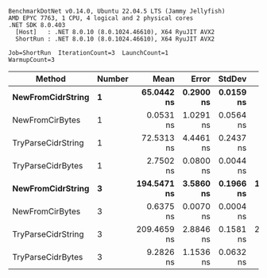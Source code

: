 ```

BenchmarkDotNet v0.14.0, Ubuntu 22.04.5 LTS (Jammy Jellyfish)
AMD EPYC 7763, 1 CPU, 4 logical and 2 physical cores
.NET SDK 8.0.403
  [Host]   : .NET 8.0.10 (8.0.1024.46610), X64 RyuJIT AVX2
  ShortRun : .NET 8.0.10 (8.0.1024.46610), X64 RyuJIT AVX2

Job=ShortRun  IterationCount=3  LaunchCount=1  
WarmupCount=3  

```
| Method             | Number | Mean        | Error     | StdDev    | Median      | Min         | Max         | Allocated |
|------------------- |------- |------------:|----------:|----------:|------------:|------------:|------------:|----------:|
| **NewFromCidrString**  | **1**      |  **65.0442 ns** | **0.2900 ns** | **0.0159 ns** |  **65.0411 ns** |  **65.0301 ns** |  **65.0614 ns** |         **-** |
| NewFromCirBytes    | 1      |   0.0531 ns | 1.0291 ns | 0.0564 ns |   0.0213 ns |   0.0197 ns |   0.1182 ns |         - |
| TryParseCidrString | 1      |  72.5313 ns | 4.4461 ns | 0.2437 ns |  72.4792 ns |  72.3179 ns |  72.7969 ns |         - |
| TryParseCidrBytes  | 1      |   2.7502 ns | 0.0800 ns | 0.0044 ns |   2.7517 ns |   2.7452 ns |   2.7536 ns |         - |
| **NewFromCidrString**  | **3**      | **194.5471 ns** | **3.5860 ns** | **0.1966 ns** | **194.4376 ns** | **194.4296 ns** | **194.7740 ns** |         **-** |
| NewFromCirBytes    | 3      |   0.6375 ns | 0.0070 ns | 0.0004 ns |   0.6376 ns |   0.6371 ns |   0.6379 ns |         - |
| TryParseCidrString | 3      | 209.4659 ns | 2.8846 ns | 0.1581 ns | 209.4894 ns | 209.2974 ns | 209.6110 ns |         - |
| TryParseCidrBytes  | 3      |   9.2826 ns | 1.1536 ns | 0.0632 ns |   9.2502 ns |   9.2422 ns |   9.3555 ns |         - |
